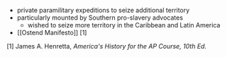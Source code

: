 - private paramilitary expeditions to seize additional territory
- particularly mounted by Southern pro-slavery advocates
	- wished to seize more territory in the Caribbean and Latin America
- [[Ostend Manifesto]] [1]

[1] James A. Henretta, *America's History for the AP Course, 10th Ed.*